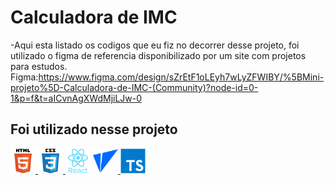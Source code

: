 # Calculadora de IMC

-Aqui esta listado os codigos que eu fiz no decorrer desse projeto, foi utilizado o figma de referencia disponibilizado por um site com projetos para estudos. 
Figma:https://www.figma.com/design/sZrEtF1oLEyh7wLyZFWIBY/%5BMini-projeto%5D-Calculadora-de-IMC-(Community)?node-id=0-1&p=f&t=aICvnAgXWdMjiLJw-0

<h2>Foi utilizado nesse projeto</h2>
<!--HTML-->
  <p align="left">
  <a href="https://developer.mozilla.org/en-US/docs/Web/HTML">  <img src="https://raw.githubusercontent.com/devicons/devicon/master/icons/html5/html5-original-wordmark.svg" alt="html_logo" width="40" height="40"/>  </a>

<!--CSS-->
  <a href="https://developer.mozilla.org/en-US/docs/Web/CSS">
  <img src="https://raw.githubusercontent.com/devicons/devicon/master/icons/css3/css3-original-wordmark.svg" alt="css3_logo" width="40" height="40"/> </a>
  
<!--React-->
  <a href="https://react.dev/learn">
  <img src="https://raw.githubusercontent.com/devicons/devicon/master/icons/react/react-original-wordmark.svg" alt="React_logo" width="40" height="40"/></a>

<!--Vite-->
  <a href="https://developer.mozilla.org/en-US/docs/Web/CSS">
  <img src="https://raw.githubusercontent.com/devicons/devicon/master/icons/vite/vite-original.svg" alt="css3_logo" width="40" height="40"/> </a>

<!--TyperScript-->
  <a href="https://www.typescriptlang.org/" target="_blank" rel="noreferrer"> 
  <img src="https://raw.githubusercontent.com/devicons/devicon/master/icons/typescript/typescript-original.svg" alt="typescript" width="40" height="40"/> </a>
 
 
